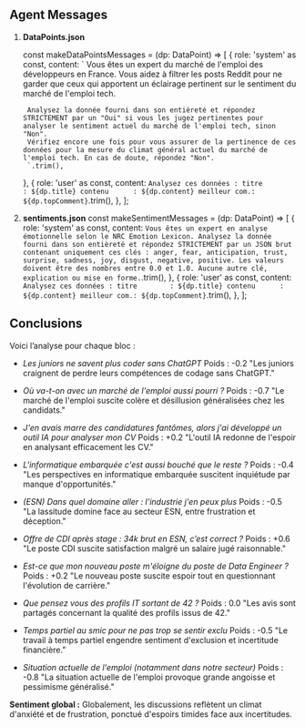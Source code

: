 ## Agent Messages

1. **DataPoints.json**

    const makeDataPointsMessages = (dp: DataPoint) => [
    {
        role: 'system' as const,
        content: `
        Vous êtes un expert du marché de l'emploi des développeurs en France.
        Vous aidez à filtrer les posts Reddit pour ne garder que ceux qui apportent un éclairage pertinent sur le sentiment du marché de l'emploi tech.

        Analysez la donnée fourni dans son entièreté et répondez STRICTEMENT par un "Oui" si vous les jugez pertinentes pour analyser le sentiment actuel du marché de l'emploi tech, sinon "Non".
        Vérifiez encore une fois pour vous assurer de la pertinence de ces données pour la mesure du climat général actuel du marché de l'emploi tech. En cas de doute, répondez "Non".
        `.trim(),
    },
    {
        role: 'user' as const,
        content: `
        Analysez ces données :
        titre        : ${dp.title}
        contenu      : ${dp.content}
        meilleur com.: ${dp.topComment}
        `.trim(),
    },
    ];


2. **sentiments.json**
    const makeSentimentMessages = (dp: DataPoint) => [
    {
        role: 'system' as const,
        content: `
        Vous êtes un expert en analyse émotionnelle selon le NRC Emotion Lexicon.
        Analysez la donnée fourni dans son entièreté et répondez STRICTEMENT par un JSON brut contenant uniquement ces clés :
        anger, fear, anticipation, trust, surprise, sadness, joy, disgust, negative, positive.
        Les valeurs doivent être des nombres entre 0.0 et 1.0.
        Aucune autre clé, explication ou mise en forme.
        `.trim(),
    },
    {
        role: 'user' as const,
        content: `
        Analysez ces données :
        titre        : ${dp.title}
        contenu      : ${dp.content}
        meilleur com.: ${dp.topComment}
        `.trim(),
    },
    ];

## Conclusions

Voici l’analyse pour chaque bloc :

- *Les juniors ne savent plus coder sans ChatGPT*
  Poids : -0.2
  "Les juniors craignent de perdre leurs compétences de codage sans ChatGPT."

- *Où va-t-on avec un marché de l'emploi aussi pourri ?*
  Poids : -0.7
  "Le marché de l'emploi suscite colère et désillusion généralisées chez les candidats."

- *J'en avais marre des candidatures fantômes, alors j'ai développé un outil IA pour analyser mon CV*
  Poids : +0.2
  "L'outil IA redonne de l'espoir en analysant efficacement les CV."

- *L'informatique embarquée c'est aussi bouché que le reste ?*
  Poids : -0.4
  "Les perspectives en informatique embarquée suscitent inquiétude par manque d'opportunités."

- *(ESN) Dans quel domaine aller : l'industrie j'en peux plus*
  Poids : -0.5
  "La lassitude domine face au secteur ESN, entre frustration et déception."

- *Offre de CDI après stage : 34k brut en ESN, c’est correct ?*
  Poids : +0.6
  "Le poste CDI suscite satisfaction malgré un salaire jugé raisonnable."

- *Est-ce que mon nouveau poste m'éloigne du poste de Data Engineer ?*
  Poids : +0.2
  "Le nouveau poste suscite espoir tout en questionnant l'évolution de carrière."

- *Que pensez vous des profils IT sortant de 42 ?*
  Poids : 0.0
  "Les avis sont partagés concernant la qualité des profils issus de 42."

- *Temps partiel au smic pour ne pas trop se sentir exclu*
  Poids : -0.5
  "Le travail à temps partiel engendre sentiment d'exclusion et incertitude financière."

- *Situation actuelle de l'emploi (notamment dans notre secteur)*
  Poids : -0.8
  "La situation actuelle de l'emploi provoque grande angoisse et pessimisme généralisé."

**Sentiment global :**
Globalement, les discussions reflètent un climat d'anxiété et de frustration, ponctué d'espoirs timides face aux incertitudes.
